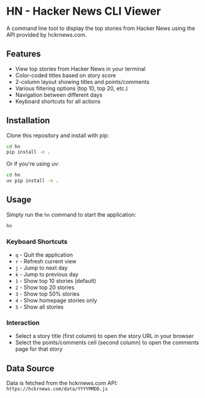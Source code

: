 # HN - Hacker News CLI Viewer

A command line tool to display the top stories from Hacker News using the API provided by hckrnews.com.

## Features

- View top stories from Hacker News in your terminal
- Color-coded titles based on story score
- 2-column layout showing titles and points/comments
- Various filtering options (top 10, top 20, etc.)
- Navigation between different days
- Keyboard shortcuts for all actions

## Installation

Clone this repository and install with pip:

```bash
cd hn
pip install -e .
```

Or if you're using uv:

```bash
cd hn
uv pip install -e .
```

## Usage

Simply run the `hn` command to start the application:

```bash
hn
```

### Keyboard Shortcuts

- `q` - Quit the application
- `r` - Refresh current view
- `j` - Jump to next day
- `k` - Jump to previous day
- `1` - Show top 10 stories (default)
- `2` - Show top 20 stories
- `3` - Show top 50% stories
- `4` - Show homepage stories only
- `5` - Show all stories

### Interaction

- Select a story title (first column) to open the story URL in your browser
- Select the points/comments cell (second column) to open the comments page for that story

## Data Source

Data is fetched from the hckrnews.com API:
`https://hckrnews.com/data/YYYYMMDD.js`